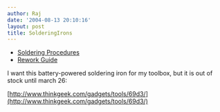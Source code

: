 ```yaml
---
author: Raj
date: '2004-08-13 20:10:16'
layout: post
title: SolderingIrons
---
```


* [Soldering Procedures](http://www.circuittechctr.com/guides/7-0.shtml)
* [Rework Guide](http://www.circuittechctr.com/guides/guides.shtml)


I want this battery-powered soldering iron for my toolbox, but it is out of stock until march 26:

[http://www.thinkgeek.com/gadgets/tools/69d3/](http://www.thinkgeek.com/gadgets/tools/69d3/)

